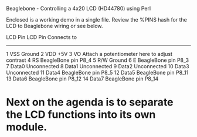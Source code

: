 Beaglebone - Controlling a 4x20 LCD (HD44780) using Perl

Enclosed is a working demo in a single file.  Review the %PINS hash for the LCD to Beaglebone wiring or see below. 

LCD Pin		LCD Pin Connects to
--------------- -----------------------------------------------
1	VSS	Ground
2	VDD	+5V
3	VO	Attach a potentiometer here to adjust contrast
4	RS	BeagleBone pin P8_4
5	R/W	Ground
6	E	BeagleBone pin P8_3
7	Data0	Unconnected
8	Data1	Unconnected
9	Data2	Unconnected
10	Data3	Unconnected
11	Data4	BeagleBone pin P8_5
12	Data5	BeagleBone pin P8_11
13	Data6	BeagleBone pin P8_12
14	Data7	BeagleBone pin P8_14

Next on the agenda is to separate the LCD functions into its own module.
==========